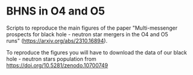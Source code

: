 # BHNS in O4 and O5
 Scripts to reproduce the main figures of the paper "Multi-messenger prospects for black hole - neutron star mergers in the O4 and O5 runs" (https://arxiv.org/abs/2310.16894).

To reproduce the figures you will have to download the data of our black hole - neutron stars population from  https://doi.org/10.5281/zenodo.10700749
